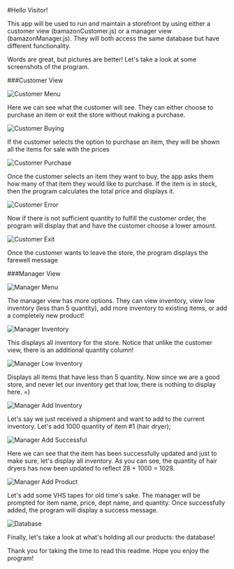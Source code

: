 #Hello Visitor!

This app will be used to run and maintain a storefront by using either a customer view (bamazonCustomer.js) or a manager view (bamazonManager.js). They will both access the same database but have different functionality.

Words are great, but pictures are better! Let's take a look at some screenshots of the program.

###Customer View

![Customer Menu](https://github.com/kennethlw/Bamazon/blob/master/Images/Image1.png)

Here we can see what the customer will see. They can either choose to purchase an item or exit the store without making a purchase.

![Customer Buying](https://github.com/kennethlw/Bamazon/blob/master/Images/Image2.png)

If the customer selects the option to purchase an item, they will be shown all the items for sale with the prices

![Customer Purchase](https://github.com/kennethlw/Bamazon/blob/master/Images/Image3.png)

Once the customer selects an item they want to buy, the app asks them how many of that item they would like to purchase. If the item is in stock, then the program calculates the total price and displays it.

![Customer Error](https://github.com/kennethlw/Bamazon/blob/master/Images/Image4.png)

Now if there is not sufficient quantity to fulfill the customer order, the program will display that and have the customer choose a lower amount.

![Customer Exit](https://github.com/kennethlw/Bamazon/blob/master/Images/Image5.png)

Once the customer wants to leave the store, the program displays the farewell message

###Manager View

![Manager Menu](https://github.com/kennethlw/Bamazon/blob/master/Images/Image6.png)

The manager view has more options. They can view inventory, view low inventory (less than 5 quantity), add more inventory to existing items, or add a completely new product!

![Manager Inventory](https://github.com/kennethlw/Bamazon/blob/master/Images/Image8.png)

This displays all inventory for the store. Notice that unlike the customer view, there is an additional quantity column!

![Manager Low Inventory](https://github.com/kennethlw/Bamazon/blob/master/Images/Image9.png)

Displays all items that have less than 5 quantity. Now since we are a good store, and never let our inventory get that low, there is nothing to display here. =)


![Manager Add Inventory](https://github.com/kennethlw/Bamazon/blob/master/Images/Image10.png)

Let's say we just received a shipment and want to add to the current inventory. Let's add 1000 quantity of item #1 (hair dryer);


![Manager Add Successful](https://github.com/kennethlw/Bamazon/blob/master/Images/Image11.png)

Here we can see that the item has been successfully updated and just to make sure, let's display all inventory. As you can see, the quantity of hair dryers has now been updated to reflect 28 + 1000 = 1028.


![Manager Add Product](https://github.com/kennethlw/Bamazon/blob/master/Images/Image12.png)

Let's add some VHS tapes for old time's sake. The manager will be prompted for item name, price, dept name, and quantity. Once successfully added, the program will display a success message.


![Database](https://github.com/kennethlw/Bamazon/blob/master/Images/Image13.png)

Finally, let's take a look at what's holding all our products: the database! 

Thank you for taking the time to read this readme. Hope you enjoy the program!


